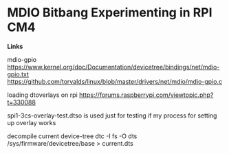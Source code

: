 # MDIO Bitbang Experimenting in RPI CM4

**Links**

mdio-gpio
https://www.kernel.org/doc/Documentation/devicetree/bindings/net/mdio-gpio.txt
https://github.com/torvalds/linux/blob/master/drivers/net/mdio/mdio-gpio.c

loading dtoverlays on rpi
https://forums.raspberrypi.com/viewtopic.php?t=330088

spi1-3cs-overlay-test.dtso is used just for testing if my process for setting up overlay works

decompile current device-tree 
dtc -I fs -O dts /sys/firmware/devicetree/base > current.dts
